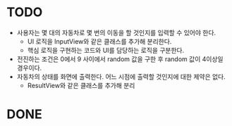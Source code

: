 # TODO
* 사용자는 몇 대의 자동차로 몇 번의 이동을 할 것인지를 입력할 수 있어야 한다.
  * UI 로직을 InputView와 같은 클래스를 추가해 분리한다.
  * 핵심 로직을 구현하는 코드와 UI를 담당하는 로직을 구분한다.
* 전진하는 조건은 0에서 9 사이에서 random 값을 구한 후 random 값이 4이상일 경우이다.
* 자동차의 상태를 화면에 출력한다. 어느 시점에 출력할 것인지에 대한 제약은 없다.
  * ResultView와 같은 클래스를 추가해 분리

# DONE